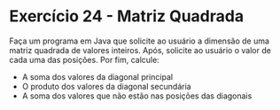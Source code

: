 # Exercício 24 - Matriz Quadrada

Faça um programa em Java que solicite ao usuário a dimensão de uma matriz quadrada de valores inteiros.
Após, solicite ao usuário o valor de cada uma das posições.
Por fim, calcule:

* A soma dos valores da diagonal principal
* O produto dos valores da diagonal secundária
* A soma dos valores que não estão nas posições das diagonais

